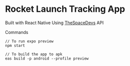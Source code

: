 # Rocket Launch Tracking App
Built with React Native
Using [TheSpaceDevs](https://thespacedevs.com/llapi) API

Commands
```
// To run expo preview
npm start

// To build the app to apk
eas build -p android --profile preview
```
